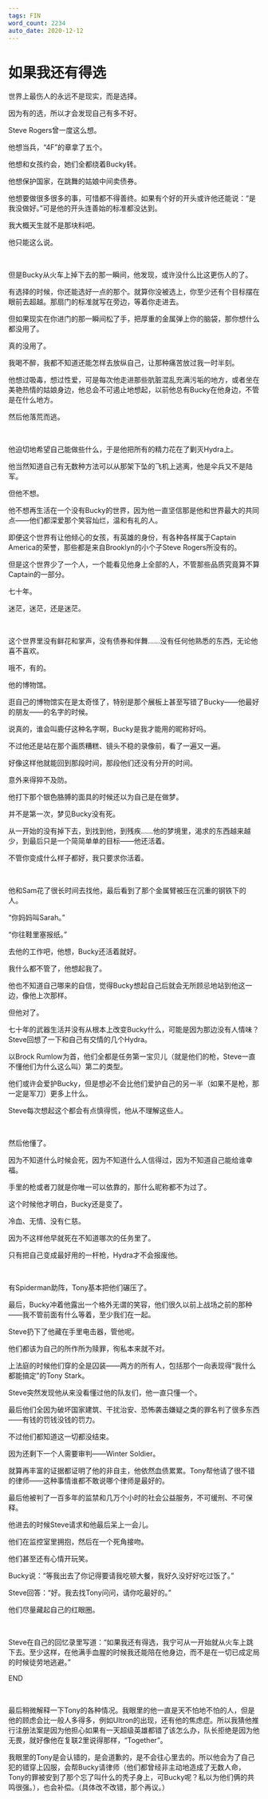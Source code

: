 ```yaml
---
tags: FIN
word_count: 2234
auto_date: 2020-12-12
---
```


# 如果我还有得选

世界上最伤人的永远不是现实，而是选择。

因为有的选，所以才会发现自己有多不好。

Steve Rogers曾一度这么想。

他想当兵，“4F”的章拿了五个。

他想和女孩约会，她们全都绕着Bucky转。

他想保护国家，在跳舞的姑娘中间卖债券。

他想要做很多很多的事，可惜都不得善终。如果有个好的开头或许他还能说：“是我没做好。”可是他的开头连善始的标准都没达到。

我大概天生就不是那块料吧。

他只能这么说。

<br>

但是Bucky从火车上掉下去的那一瞬间，他发现，或许没什么比这更伤人的了。

有选择的时候，你还能选好一点的那个。就算你没被选上，你至少还有个目标摆在眼前去超越。那扇门的标准就写在旁边，等着你走进去。

但如果现实在你进门的那一瞬间松了手，把厚重的金属弹上你的脑袋，那你想什么都没用了。

真的没用了。

我喝不醉，我都不知道还能怎样去放纵自己，让那种痛苦放过我一时半刻。

他想过吸毒，想过性爱，可是每次他走进那些肮脏混乱充满污垢的地方，或者坐在美艳热情的姑娘身边，他总会不可遏止地想起，以前他总有Bucky在他身边，不管是在什么地方。

然后他落荒而逃。

<br>

他迫切地希望自己能做些什么，于是他把所有的精力花在了剿灭Hydra上。

他当然知道自己有无数种方法可以从那架下坠的飞机上逃离，他是伞兵又不是陆军。

但他不想。

他不想再生活在一个没有Bucky的世界，因为他一直坚信那是他和世界最大的共同点——他们都深爱那个笑容灿烂，温和有礼的人。

即便这个世界有让他倾心的女孩，有英雄的身份，有各种各样属于Captain America的荣誉，那些都是来自Brooklyn的小个子Steve Rogers所没有的。

但是这个世界少了一个人，一个能看见他身上全部的人，不管那些品质究竟算不算Captain的一部分。

七十年。

迷茫，迷茫，还是迷茫。

<br>

这个世界里没有鲜花和掌声，没有债券和伴舞……没有任何他熟悉的东西，无论他喜不喜欢。

哦不，有的。

他的博物馆。

逛自己的博物馆实在是太奇怪了，特别是那个展板上甚至写错了Bucky——他最好的朋友——的名字的时候。

说真的，谁会叫鹿仔这种名字啊，Bucky是我才能用的昵称好吗。

不过他还是站在那个画质糟糕、镜头不稳的录像前，看了一遍又一遍。

好像这样他就能回到那段时间，那段他们还没有分开的时间。

意外来得猝不及防。

他打下那个银色胳膊的面具的时候还以为自己是在做梦。

并不是第一次，梦见Bucky没有死。

从一开始的没有掉下去，到找到他，到残疾……他的梦境里，渴求的东西越来越少，到最后只是一个简简单单的目标——他还活着。

不管你变成什么样子都好，我只要求你活着。

<br>

他和Sam花了很长时间去找他，最后看到了那个金属臂被压在沉重的钢铁下的人。

“你妈妈叫Sarah。”

“你往鞋里塞报纸。”

去他的工作吧，他想，Bucky还活着就好。

我什么都不管了，他想起我了。

他也不知道自己哪来的自信，觉得Bucky想起自己后就会无所顾忌地站到他这一边，像他上次那样。

但他对了。

七十年的武器生活并没有从根本上改变Bucky什么，可能是因为那边没有人情味？Steve回想了一下和自己有交情的几个Hydra。

以Brock Rumlow为首，他们全都是任务第一宝贝儿（就是他们的枪，Steve一直不懂他们为什么这么叫）第二的类型。

他们或许会爱护Bucky，但是想必不会比他们爱护自己的另一半（如果不是枪，那一定是军刀）更多上什么。

Steve每次想起这个都会有点慎得慌，他从不理解这些人。

<br>

然后他懂了。

因为不知道什么时候会死，因为不知道什么人信得过，因为不知道自己能给谁幸福。

手里的枪或者刀就是你唯一可以依靠的，那什么昵称都不为过了。

这个时候他才明白，Bucky还是变了。

冷血、无情、没有仁慈。

因为不这样他早就死在不知道哪次的任务里了。

只有把自己变成最好用的一杆枪，Hydra才不会报废他。

<br>

有Spiderman助阵，Tony基本把他们碾压了。

最后，Bucky冲着他露出一个格外无谓的笑容，他们很久以前上战场之前的那种——我不管前面有什么等着，至少我们在一起。

Steve扔下了他藏在手里电击器，管他呢。

他们都该为自己的所作所为赎罪，徇私本来就不对。

上法庭的时候他们穿的全是囚装——两方的所有人，包括那个一向表现得“我什么都能搞定”的Tony Stark。

Steve突然发现他从来没看懂过他的队友们，他一直只懂一个。

最后他们全因为破坏国家建筑、干扰治安、恐怖袭击嫌疑之类的罪名判了很多东西——有钱的罚钱没钱的罚力。

不过他们都知道这一切都没结束。

因为还剩下一个人需要审判——Winter Soldier。

就算再丰富的证据都证明了他的非自主，他依然血债累累。Tony帮他请了很不错的律师——这种事情谁都不敢说哪个律师是最好的。

最后他被判了一百多年的监禁和几万个小时的社会公益服务，不可缓刑、不可保释。

他进去的时候Steve请求和他最后呆上一会儿。

他们在监控室里拥抱，然后在一个死角接吻。

他们甚至还有心情开玩笑。

Bucky说：“等我出去了你记得要请我吃顿大餐，我好久没好好吃过饭了。”

Steve回答：“好。我去找Tony问问，请你吃最好的。”

他们尽量藏起自己的红眼圈。

<br>

Steve在自己的回忆录里写道：“如果我还有得选，我宁可从一开始就从火车上跳下去。至少这样，在他满手血腥的时候我还能陪在他身边，而不是在一切已成定局的时候徒劳地逃避。”

END

<br>

最后稍微解释一下Tony的各种情况。我眼里的他一直是天不怕地不怕的人，但是他的顾虑会比一般人多得多，例如Ultron的出现，还有他的焦虑症。所以我猜他推行注册法案是因为他担心如果有一天超级英雄都错了该怎么办，队长拒绝是因为他无畏，就好像他在复联2里说得那样，“Together”。

我眼里的Tony是会认错的，是会道歉的，是不会往心里去的。所以他会为了自己犯的错穿上囚服，会帮Bucky请律师（他们都曾经非主动地造成了无数人命，Tony的罪被安到了那个忘了叫什么的秃子身上，可Bucky呢？私以为他们俩的共鸣很强。），也会补偿。（具体改不改错，那个再议。）


